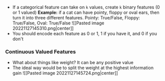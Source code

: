 - If a categorical feature can take on `k` values, create `k` binary features (0 or 1 valued)
	 **Example:** if a cat can have pointy, floppy or oval ears, then turn it into three different features. Pointy: True/False, Floppy: True/False, Oval: True/False 
![[Pasted image 20221127145310.png|center]]
- You should encode each feature as 0 or 1, 1 if you have it, and 0 if you don't 

### Continuous Valued Features
- What about things like weight? It can be any positive value
- The ideal way would be to split the weight at the highest information gain
![[Pasted image 20221127145724.png|center]]